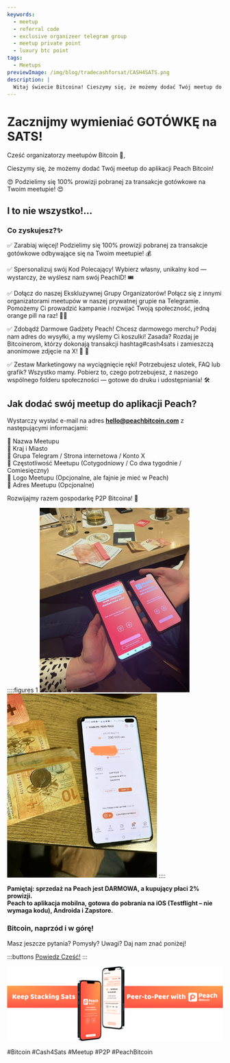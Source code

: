 ```yaml
---
keywords:
  - meetup
  - referral code
  - exclusive organizeer telegram group
  - meetup private point
  - luxury btc point
tags:
  - Meetups
previewImage: /img/blog/tradecashforsat/CASH4SATS.png
description: |
  Witaj świecie Bitcoina! Cieszymy się, że możemy dodać Twój meetup do aplikacji Peach Bitcoin!
---
```


# Zacznijmy wymieniać GOTÓWKĘ na SATS!

Cześć organizatorzy meetupów Bitcoin 👋,

Cieszymy się, że możemy dodać Twój meetup do aplikacji Peach Bitcoin!

😍 Podzielimy się 100% prowizji pobranej za transakcje gotówkowe na Twoim meetupie! 😍

## I to nie wszystko!...

### Co zyskujesz?✨

✅ Zarabiaj więcej! Podzielimy się 100% prowizji pobranej za transakcje gotówkowe odbywające się na Twoim meetupie! 💰

✅ Spersonalizuj swój Kod Polecający! Wybierz własny, unikalny kod — wystarczy, że wyślesz nam swój PeachID! 🎟️

✅ Dołącz do naszej Ekskluzywnej Grupy Organizatorów! Połącz się z innymi organizatorami meetupów w naszej prywatnej grupie na Telegramie. Pomożemy Ci prowadzić kampanie i rozwijać Twoją społeczność, jedną orange pill na raz! 🍊💊

✅ Zdobądź Darmowe Gadżety Peach! Chcesz darmowego merchu? Podaj nam adres do wysyłki, a my wyślemy Ci koszulki! Zasada? Rozdaj je Bitcoinerom, którzy dokonają transakcji hashtag#cash4sats i zamieszczą anonimowe zdjęcie na X! 📸 🧡

✅ Zestaw Marketingowy na wyciągnięcie ręki! Potrzebujesz ulotek, FAQ lub grafik? Wszystko mamy. Pobierz to, czego potrzebujesz, z naszego wspólnego folderu społeczności — gotowe do druku i udostępniania! 🛠️

## Jak dodać swój meetup do aplikacji Peach?

Wystarczy wysłać e-mail na adres **hello@peachbitcoin.com** z następującymi informacjami:

🔶 Nazwa Meetupu  
🔶 Kraj i Miasto  
🔶 Grupa Telegram / Strona internetowa / Konto X  
🔶 Częstotliwość Meetupu (Cotygodniowy / Co dwa tygodnie / Comiesięczny)  
🔶 Logo Meetupu (Opcjonalne, ale fajnie je mieć w Peach)  
🔶 Adres Meetupu (Opcjonalne)

Rozwijajmy razem gospodarkę P2P Bitcoina! 🚀

::::figures 1
<img src="/img/blog/tradecashforsat/img1.png" alt="exchange sat with money in a meetup point" style="width: 80%; max-width: 350px;">
<img src="/img/blog/tradecashforsat/img2.png" alt="complete trade sat with money in a meetup" style="width: 80%; max-width: 350px;">
::::

**Pamiętaj: sprzedaż na Peach jest DARMOWA, a kupujący płaci 2% prowizji.**  
**Peach to aplikacja mobilna, gotowa do pobrania na iOS (Testflight – nie wymaga kodu), Androida i Zapstore.**

### Bitcoin, naprzód i w górę!

Masz jeszcze pytania? Pomysły? Uwagi? Daj nam znać poniżej!

:::buttons
[Powiedz Cześć!](mailto:hello@peachbitcoin.com)
:::

![Say Hi!](/img/blog/tradecashforsat/img3.png)

#Bitcoin #Cash4Sats #Meetup #P2P #PeachBitcoin
